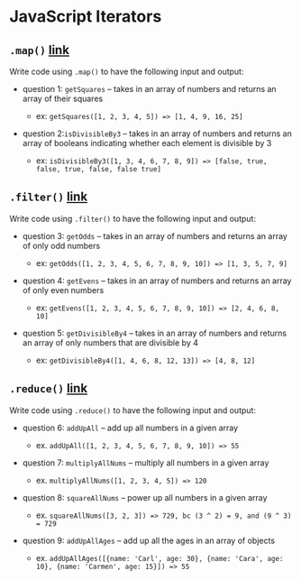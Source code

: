 # JavaScript Iterators

## `.map()` [link](https://developer.mozilla.org/en-US/docs/Web/JavaScript/Reference/Global_Objects/Array/map)
Write code using `.map()` to have the following input and output:

- question 1:  `getSquares` – takes in an array of numbers and returns an array of their squares
  - ex: `getSquares([1, 2, 3, 4, 5]) => [1, 4, 9, 16, 25]`

- question 2:`isDivisibleBy3` – takes in an array of numbers and returns an array of booleans indicating whether each element is divisible by 3
  - ex: `isDivisibleBy3([1, 3, 4, 6, 7, 8, 9]) => [false, true, false, true, false, false true]`

## `.filter()` [link](https://developer.mozilla.org/en-US/docs/Web/JavaScript/Reference/Global_Objects/Array/filter)
Write code using `.filter()` to have the following input and output:

- question 3: `getOdds` – takes in an array of numbers and returns an array of only odd numbers
  - ex: `getOdds([1, 2, 3, 4, 5, 6, 7, 8, 9, 10]) => [1, 3, 5, 7, 9]`

- question 4: `getEvens` – takes in an array of numbers and returns an array of only even numbers
  - ex: `getEvens([1, 2, 3, 4, 5, 6, 7, 8, 9, 10]) => [2, 4, 6, 8, 10]`
  
- question 5: `getDivisibleBy4` – takes in an array of numbers and returns an array of only numbers that are divisible by 4
  - ex: `getDivisibleBy4([1, 4, 6, 8, 12, 13]) => [4, 8, 12]`

## `.reduce()` [link](https://developer.mozilla.org/en-US/docs/Web/JavaScript/Reference/Global_Objects/Array/reduce)
Write code using `.reduce()` to have the following input and output:

- question 6:  `addUpAll` – add up all numbers in a given array
  - ex. `addUpAll([1, 2, 3, 4, 5, 6, 7, 8, 9, 10]) => 55` 

- question 7:  `multiplyAllNums` – multiply all numbers in a given array
  - ex. `multiplyAllNums([1, 2, 3, 4, 5]) => 120`
  
- question 8:  `squareAllNums` – power up all numbers in a given array
  - ex. `squareAllNums([3, 2, 3]) => 729, bc (3 ^ 2) = 9, and (9 ^ 3) = 729`

- question 9:  `addUpAllAges` – add up all the ages in an array of objects
  - ex. `addUpAllAges([{name: 'Carl', age: 30}, {name: 'Cara', age: 10}, {name: 'Carmen', age: 15}]) => 55`
